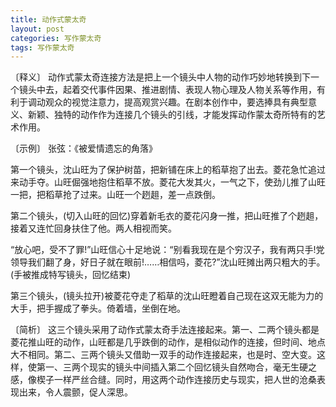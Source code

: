 ```yaml
---
title: 动作式蒙太奇
layout: post
categories: 写作蒙太奇
tags: 写作蒙太奇
---
```


〔释义〕 动作式蒙太奇连接方法是把上一个镜头中人物的动作巧妙地转换到下一个镜头中去，起着交代事件因果、推进剧情、表现人物心理及人物关系等作用，有利于调动观众的视觉注意力，提高观赏兴趣。在剧本创作中，要选捧具有典型意义、新颖、独特的动作作为连接几个镜头的引线，才能发挥动作蒙太奇所特有的艺术作用。

〔示例〕 张弦：《被爱情遗忘的角落》

第一个镜头，沈山旺为了保护树苗，把新铺在床上的稻草抱了出去。菱花急忙追过来动手夺。山旺倔强地抱住稻草不放。菱花大发其火，一气之下，使劲儿推了山旺一把，把稻草抢了过来。山旺一个趔趄，差一点跌倒。

第二个镜头，(切入山旺的回忆)穿着新毛衣的菱花闪身一推，把山旺推了个趔趄，接着又连忙回身扶住了他。两人相视而笑。

“放心吧，受不了罪!”山旺信心十足地说：“别看我现在是个穷汉子，我有两只手!党领导我们翻了身，好日子就在眼前!……相信吗，菱花?”沈山旺摊出两只粗大的手。(手被推成特写镜头，回忆结束)

第三个镜头，(镜头拉开)被菱花夺走了稻草的沈山旺瞪着自己现在这双无能为力的大手，把手握成了拳头。倚着墙，坐倒在地。

〔简析〕 这三个镜头采用了动作式蒙太奇手法连接起来。第一、二两个镜头都是菱花推山旺的动作，山旺都是几乎跌倒的动作，是相似动作的连接，但时间、地点大不相同。第二、三两个镜头又借助一双手的动作连接起来，也是时、空大变。这样，使第一、三两个现实的镜头中间插入第二个回忆镜头自然吻合，毫无生硬之感，像楔子一样严丝合缝。同时，用这两个动作连接历史与现实，把人世的沧桑表现出来，令人震颤，促人深思。 